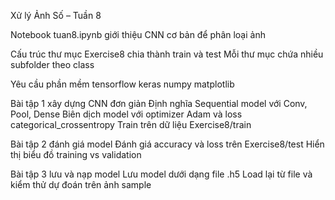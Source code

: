 Xử lý Ảnh Số – Tuần 8

Notebook tuan8.ipynb giới thiệu CNN cơ bản để phân loại ảnh

Cấu trúc thư mục
Exercise8 chia thành train và test
Mỗi thư mục chứa nhiều subfolder theo class

Yêu cầu phần mềm
tensorflow
keras
numpy
matplotlib

Bài tập 1 xây dựng CNN đơn giản
  Định nghĩa Sequential model với Conv, Pool, Dense
  Biên dịch model với optimizer Adam và loss categorical_crossentropy
  Train trên dữ liệu Exercise8/train

Bài tập 2 đánh giá model
  Đánh giá accuracy và loss trên Exercise8/test
  Hiển thị biểu đồ training vs validation

Bài tập 3 lưu và nạp model
  Lưu model dưới dạng file .h5
  Load lại từ file và kiểm thử dự đoán trên ảnh sample
